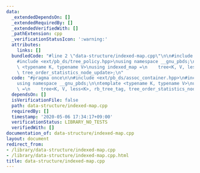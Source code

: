 ```yaml
---
data:
  _extendedDependsOn: []
  _extendedRequiredBy: []
  _extendedVerifiedWith: []
  _pathExtension: cpp
  _verificationStatusIcon: ':warning:'
  attributes:
    links: []
  bundledCode: "#line 2 \"data-structure/indexed-map.cpp\"\n\n#include <ext/pb_ds/assoc_container.hpp>\n\
    #include <ext/pb_ds/tree_policy.hpp>\nusing namespace __gnu_pbds;\n\ntemplate\
    \ <typename K, typename V>\nusing indexed_map =\n    tree<K, V, less<K>, rb_tree_tag,\
    \ tree_order_statistics_node_update>;\n"
  code: "#pragma once\n\n#include <ext/pb_ds/assoc_container.hpp>\n#include <ext/pb_ds/tree_policy.hpp>\n\
    using namespace __gnu_pbds;\n\ntemplate <typename K, typename V>\nusing indexed_map\
    \ =\n    tree<K, V, less<K>, rb_tree_tag, tree_order_statistics_node_update>;\n"
  dependsOn: []
  isVerificationFile: false
  path: data-structure/indexed-map.cpp
  requiredBy: []
  timestamp: '2020-05-06 17:34:17+09:00'
  verificationStatus: LIBRARY_NO_TESTS
  verifiedWith: []
documentation_of: data-structure/indexed-map.cpp
layout: document
redirect_from:
- /library/data-structure/indexed-map.cpp
- /library/data-structure/indexed-map.cpp.html
title: data-structure/indexed-map.cpp
---
```

